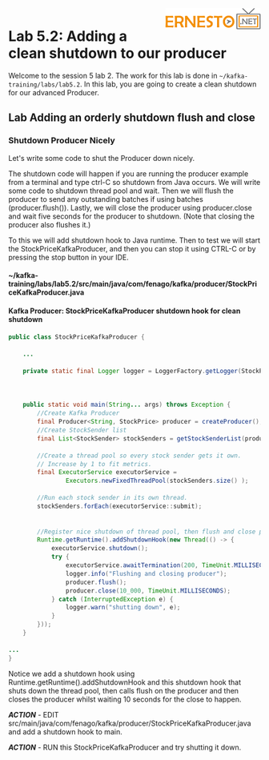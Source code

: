 <img align="right" src="./logo.png">

# Lab 5.2: Adding a clean shutdown to our producer

Welcome to the session 5 lab 2. The work for this lab is done in `~/kafka-training/labs/lab5.2`.
In this lab, you are going to create a clean shutdown for our advanced Producer.







## Lab Adding an orderly shutdown flush and close

### Shutdown Producer Nicely

Let's write some code to shut the Producer down nicely.

The shutdown code will happen if you are running the producer example from a terminal and type ctrl-C so shutdown from Java occurs.
We will write some code to shutdown thread pool and wait. Then we will flush the producer to send any outstanding batches if using batches (producer.flush()). Lastly, we will close the producer using producer.close and wait five seconds for the producer to shutdown.
(Note that closing the producer also flushes it.)




To this we will add shutdown hook to Java runtime. Then to test we will start the StockPriceKafkaProducer, and then you can stop it using
CTRL-C or by pressing the stop button in your IDE.



#### ~/kafka-training/labs/lab5.2/src/main/java/com/fenago/kafka/producer/StockPriceKafkaProducer.java
#### Kafka Producer:  StockPriceKafkaProducer shutdown hook for clean shutdown
```java
public class StockPriceKafkaProducer {

    ...

    private static final Logger logger = LoggerFactory.getLogger(StockPriceKafkaProducer.class);



    public static void main(String... args) throws Exception {
        //Create Kafka Producer
        final Producer<String, StockPrice> producer = createProducer();
        //Create StockSender list
        final List<StockSender> stockSenders = getStockSenderList(producer);

        //Create a thread pool so every stock sender gets it own.
        // Increase by 1 to fit metrics.
        final ExecutorService executorService =
                Executors.newFixedThreadPool(stockSenders.size() );

        //Run each stock sender in its own thread.
        stockSenders.forEach(executorService::submit);


        //Register nice shutdown of thread pool, then flush and close producer.
        Runtime.getRuntime().addShutdownHook(new Thread(() -> {
            executorService.shutdown();
            try {
                executorService.awaitTermination(200, TimeUnit.MILLISECONDS);
                logger.info("Flushing and closing producer");
                producer.flush();
                producer.close(10_000, TimeUnit.MILLISECONDS);
            } catch (InterruptedException e) {
                logger.warn("shutting down", e);
            }
        }));
    }

...
}

```

Notice we add a shutdown hook using Runtime.getRuntime().addShutdownHook and this shutdown hook that
shuts down the thread pool, then calls flush on the producer and then closes the producer whilst waiting 10 seconds for the close to happen.



***ACTION*** - EDIT src/main/java/com/fenago/kafka/producer/StockPriceKafkaProducer.java and add a shutdown hook to main.

***ACTION*** - RUN this StockPriceKafkaProducer and try shutting it down.
